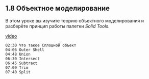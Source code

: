## 1.8 Объектное моделирование

В этом уроке вы изучите теорию объектного моделирования и разберёте принцип работы палетки _Solid Tools_.

[video](https://player.softculture.cc/embed/online/SKC/SKC_85.27.04_L1-8_Solid_Tools)

``` chapters
02:30 Что такое Сплошной объект 
04:06 Outer Shell
04:48 Union
06:30 Intersect
06:45 Subtract
07:09 Trim
07:40 Split
```